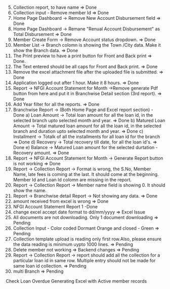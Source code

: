 5. Collection report, to have name  => Done
6. Collection input - Remove member Id => Done
17. Home Page Dashboard -> Remove New Account Disbursement field => Done
18. Home Page Dashboard -> Remane "Renual Account Disbursement" as Total Disbursement => Done
9. Member Create Form -> Remove Account status dropdown. => Done
10. Member List -> Branch colomn is showing the Town /City data. Make it show the Branch data. => Done
11. The Print preview to have a print button for Front and Back print => Done.
12. The Text entered should be all caps for Front and Back print. => Done
14. Remove the excel attachment file after the uploaded file is submitted. => Done
19. Application logged out after 1 hour. Make it 8 hours. => Done
21. Report -> NFGI Account Statement for Month ->Remove generate Pdf button from here and put it in Branchwise Detail section (3rd report). => Done
15. Add Year filter for all the reports. => Done
16. Branchwise Report -> (Both Home Page and Excel report section) - Done
   a) Loan Amount -> Total loan amount for all the loan id, in the selected branch upto selected month and year. => Done
   b) Matured Loan Amount -> Total matured loan amount for all the loan id, in the selected branch and duration upto selected month and year. => Done
   c) Installment -> Totalk of all the installments for all loan id for the branch => Done
   d) Recovery -> Total recovery till date, for all the loan id's. => Done
   e) Balance -> Matured Loan amount for the selected durtation - Recovery amount. => Done
20. Report -> NFGI Account Statement for Month -> Generate Report button is not working => Done
22. Report -> Collection Report -> Format is wrong, the S.No, Member Name, late fees is coming at the last. It should come at the beginning. Member Id and Loan Id colomn are missing in the report.
24. Report -> Collection Report -> Member name field is showing 0. It should show the name.
25. Report -> Branchwise detail Report -> Not showing any data. => Done
1. amount received from excel is wrong => Done
3. NFGI Account Statement Report 1 -Done
8. change excel accept date format to dd/mm/yyyy => Excel Issue
4. All documents are not downloading. Only 1 document downloading => Pending
7. Collection Input - Color coded Dormant Orange and closed - Green => Pending
13. Collection template upload is reading only first row.Also, please ensure the data reading is minimum uypto 1000 lines. => Pending
2. Delete member not working => Backend changes => Pending
23. Report -> Collection Report -> report should add all the collection for a particular loan id in same row. Multiple entry should not be made for same loan id collection. => Pending
26. multi Branch => Pending




<!-- Notes -->
Check Loan Overdue
Generating Excel with Active member records